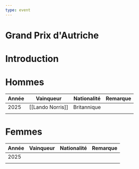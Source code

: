 ```yaml
---
type: event
---
```


# Grand Prix d'Autriche

# Introduction

# Hommes

| Année | Vainqueur        | Nationalité | Remarque |
| ----- | ---------------- | ----------- | -------- |
| 2025  | [[Lando Norris]] | Britannique |          |
|       |                  |             |          |
# Femmes

| Année | Vainqueur | Nationalité | Remarque |
| ----- | --------- | ----------- | -------- |
| 2025  |           |             |          |
|       |           |             |          |
